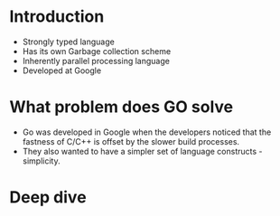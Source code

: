 # Introduction
- Strongly typed language
- Has its own Garbage collection scheme
- Inherently parallel processing language
- Developed at Google

# What problem does GO solve
- Go was developed in Google when the developers noticed that the fastness of C/C++ is offset by the slower build processes.
- They also wanted to have a simpler set of language constructs - simplicity.

# Deep dive

